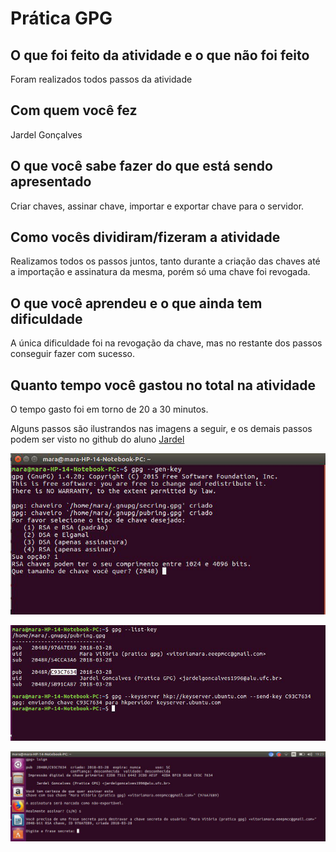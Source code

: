 
# Prática GPG


## O que foi feito da atividade e o que não foi feito
Foram realizados todos passos da atividade


## Com quem você fez
Jardel Gonçalves

## O que você sabe fazer do que está sendo apresentado
Criar chaves, assinar chave, importar e exportar chave para o servidor.

## Como vocês dividiram/fizeram a atividade
Realizamos todos os passos juntos, tanto durante a criação das chaves até a importação e assinatura da mesma, porém só uma chave foi revogada.

## O que você aprendeu e o que ainda tem dificuldade
A única dificuldade foi na revogação da chave, mas no restante dos passos conseguir fazer com sucesso.

## Quanto tempo você gastou no total na atividade
O tempo gasto foi em torno de 20 a 30 minutos.

Alguns passos são ilustrandos nas imagens a seguir, e os demais passos podem ser visto no github do aluno [Jardel](https://github.com/JardelGoncalves/SegurancaDaInformacao/tree/master/04_gpg)

![imagen](imagens/0.jpg)

![imagen](imagens/1.jpg)

![imagen](imagens/2.jpg)




